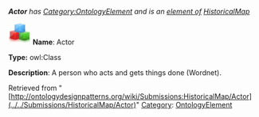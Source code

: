 ___Actor__ has [Category:OntologyElement](../../Category/OntologyElement "Category:OntologyElement") and is an [element of](../../Property/ElementOf "Property:ElementOf") [HistoricalMap](../../Submissions/HistoricalMap "Submissions:HistoricalMap")_


  




[![Class](../../images/thumb/2/27/Class.gif/45px-Class.gif)](../../Image/Class.gif "Class")
__Name__: Actor 


__Type:__ owl:Class 


__Description__: A person who acts and gets things done (Wordnet). 





Retrieved from "[http://ontologydesignpatterns.org/wiki/Submissions:HistoricalMap/Actor](../../Submissions/HistoricalMap/Actor)"
 [Category](http://ontologydesignpatterns.org/wiki/Special:Categories "Special:Categories"): [OntologyElement](../../Category/OntologyElement "Category:OntologyElement")